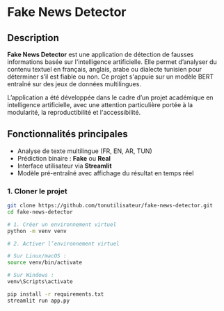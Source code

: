 # Fake News Detector

##  Description
**Fake News Detector** est une application de détection de fausses informations basée sur l'intelligence artificielle. Elle permet d’analyser du contenu textuel en français, anglais, arabe ou dialecte tunisien pour déterminer s’il est fiable ou non. Ce projet s'appuie sur un modèle BERT entraîné sur des jeux de données multilingues.

L’application a été développée dans le cadre d’un projet académique en intelligence artificielle, avec une attention particulière portée à la modularité, la reproductibilité et l'accessibilité.

##  Fonctionnalités principales
- Analyse de texte multilingue (FR, EN, AR, TUN)
- Prédiction binaire : **Fake** ou **Real**
- Interface utilisateur via **Streamlit**
- Modèle pré-entraîné avec affichage du résultat en temps réel

### 1. Cloner le projet
```bash
git clone https://github.com/tonutilisateur/fake-news-detector.git
cd fake-news-detector

# 1. Créer un environnement virtuel
python -m venv venv

# 2. Activer l’environnement virtuel

# Sur Linux/macOS :
source venv/bin/activate

# Sur Windows :
venv\Scripts\activate

pip install -r requirements.txt
streamlit run app.py
